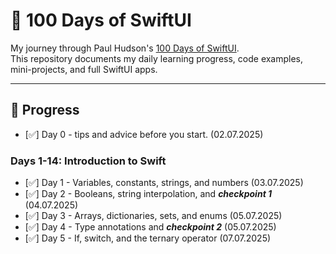 # 🍏 100 Days of SwiftUI

My journey through Paul Hudson's [100 Days of SwiftUI](https://www.hackingwithswift.com/100/swiftui).  
This repository documents my daily learning progress, code examples, mini-projects, and full SwiftUI apps.

---

## 📅 Progress

- [✅] Day 0 - tips and advice before you start. (02.07.2025)

### Days 1-14: Introduction to Swift

- [✅] Day 1 - Variables, constants, strings, and numbers (03.07.2025)
- [✅] Day 2 - Booleans, string interpolation, and ***checkpoint 1*** (04.07.2025)
- [✅] Day 3 - Arrays, dictionaries, sets, and enums (05.07.2025)
- [✅] Day 4 - Type annotations and ***checkpoint 2*** (05.07.2025)
- [✅] Day 5 - If, switch, and the ternary operator (07.07.2025)
